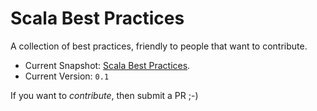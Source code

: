 # Scala Best Practices

A collection of best practices, friendly to people that want to
contribute.

- Current Snapshot: [Scala Best Practices](https://github.com/monifu/scala-best-practices/wiki/Home).
- Current Version: `0.1`

If you want to *contribute*, then submit a PR ;-)